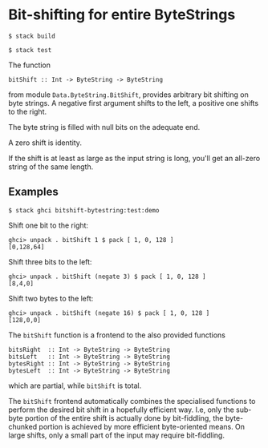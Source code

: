 
Bit-shifting for entire ByteStrings
===================================

    $ stack build

    $ stack test

The function

    bitShift :: Int -> ByteString -> ByteString

from module `Data.ByteString.BitShift`, provides arbitrary bit
shifting on byte strings.  A negative first argument shifts to the
left, a positive one shifts to the right.

The byte string is filled with null bits on the adequate end.

A zero shift is identity.

If the shift is at least as large as the input string is long, you'll
get an all-zero string of the same length.


Examples
--------

    $ stack ghci bitshift-bytestring:test:demo

Shift one bit to the right:

    ghci> unpack . bitShift 1 $ pack [ 1, 0, 128 ]
    [0,128,64]

Shift three bits to the left:

    ghci> unpack . bitShift (negate 3) $ pack [ 1, 0, 128 ]
    [8,4,0]

Shift two bytes to the left:

    ghci> unpack . bitShift (negate 16) $ pack [ 1, 0, 128 ]
    [128,0,0]

The `bitShift` function is a frontend to the also provided functions

    bitsRight  :: Int -> ByteString -> ByteString
    bitsLeft   :: Int -> ByteString -> ByteString
    bytesRight :: Int -> ByteString -> ByteString
    bytesLeft  :: Int -> ByteString -> ByteString

which are partial, while `bitShift` is total.

The `bitShift` frontend automatically combines the specialised
functions to perform the desired bit shift in a hopefully efficient
way.  I.e, only the sub-byte portion of the entire shift is actually
done by bit-fiddling, the byte-chunked portion is achieved by more
efficient byte-oriented means.  On large shifts, only a small part of
the input may require bit-fiddling.

